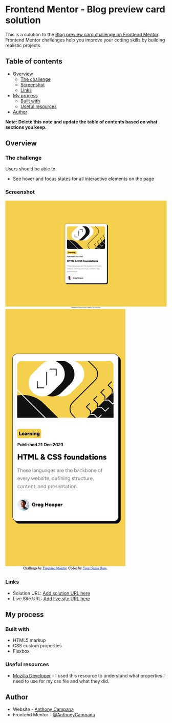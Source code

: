 # Frontend Mentor - Blog preview card solution

This is a solution to the [Blog preview card challenge on Frontend Mentor](https://www.frontendmentor.io/challenges/blog-preview-card-ckPaj01IcS). Frontend Mentor challenges help you improve your coding skills by building realistic projects. 

## Table of contents

- [Overview](#overview)
  - [The challenge](#the-challenge)
  - [Screenshot](#screenshot)
  - [Links](#links)
- [My process](#my-process)
  - [Built with](#built-with)
  - [Useful resources](#useful-resources)
- [Author](#author)

**Note: Delete this note and update the table of contents based on what sections you keep.**

## Overview

### The challenge

Users should be able to:

- See hover and focus states for all interactive elements on the page

### Screenshot

![](./screenshots/Screenshot%202024-02-08%20at%2013-00-08%20Frontend%20Mentor%20Blog%20preview%20card.png)
![](./screenshots/Screenshot%202024-02-08%20at%2013-01-42%20Frontend%20Mentor%20Blog%20preview%20card.png)

### Links

- Solution URL: [Add solution URL here](https://your-solution-url.com)
- Live Site URL: [Add live site URL here](https://your-live-site-url.com)

## My process

### Built with

- HTML5 markup
- CSS custom properties
- Flexbox

### Useful resources

- [Mozilla Developer](https://developer.mozilla.org/en-US/) - I used this resource to understand what properties I need to use for my css file and what they did.  

## Author

- Website - [Anthony Campana](http://anthonycampana.pythonanywhere.com/)
- Frontend Mentor - [@AnthonyCampana](https://www.frontendmentor.io/profile/AnthonyCampana)


